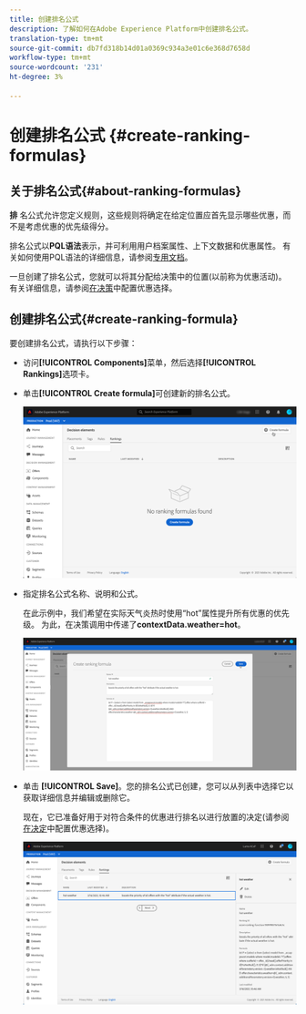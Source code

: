 ```yaml
---
title: 创建排名公式
description: 了解如何在Adobe Experience Platform中创建排名公式。
translation-type: tm+mt
source-git-commit: db7fd318b14d01a0369c934a3e01c6e368d7658d
workflow-type: tm+mt
source-wordcount: '231'
ht-degree: 3%

---
```


# 创建排名公式 {#create-ranking-formulas}

## 关于排名公式{#about-ranking-formulas}

**排** 名公式允许您定义规则，这些规则将确定在给定位置应首先显示哪些优惠，而不是考虑优惠的优先级得分。

排名公式以&#x200B;**PQL语法**&#x200B;表示，并可利用用户档案属性、上下文数据和优惠属性。 有关如何使用PQL语法的详细信息，请参阅[专用文档](https://experienceleague.adobe.com/docs/experience-platform/segmentation/pql/overview.html)。

一旦创建了排名公式，您就可以将其分配给决策中的位置(以前称为优惠活动)。 有关详细信息，请参阅[在决策](../offer-activities/configure-offer-selection.md)中配置优惠选择。

## 创建排名公式{#create-ranking-formula}

要创建排名公式，请执行以下步骤：

* 访问&#x200B;**[!UICONTROL Components]**&#x200B;菜单，然后选择&#x200B;**[!UICONTROL Rankings]**&#x200B;选项卡。

* 单击&#x200B;**[!UICONTROL Create formula]**&#x200B;可创建新的排名公式。

   ![](../../assets/ranking-create-formula.png)

* 指定排名公式名称、说明和公式。

   在此示例中，我们希望在实际天气炎热时使用“hot”属性提升所有优惠的优先级。 为此，在决策调用中传递了&#x200B;**contextData.weather=hot**。

   ![](../../assets/ranking-syntax.png)

* 单击 **[!UICONTROL Save]**。您的排名公式已创建，您可以从列表中选择它以获取详细信息并编辑或删除它。

   现在，它已准备好用于对符合条件的优惠进行排名以进行放置的决定(请参阅[在决定](../offer-activities/configure-offer-selection.md)中配置优惠选择)。

   ![](../../assets/ranking-formula-created.png)
